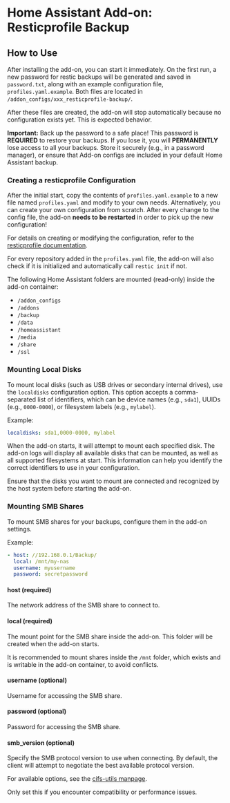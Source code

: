 # Home Assistant Add-on: Resticprofile Backup

## How to Use

After installing the add-on, you can start it immediately. On the first run, a
new password for restic backups will be generated and saved in `password.txt`,
along with an example configuration file, `profiles.yaml.example`. Both files
are located in `/addon_configs/xxx_resticprofile-backup/`.

After these files are created, the add-on will stop automatically because no
configuration exists yet. This is expected behavior.

**Important:** Back up the password to a safe place! This password is
**REQUIRED** to restore your backups. If you lose it, you will **PERMANENTLY**
lose access to all your backups. Store it securely (e.g., in a password
manager), or ensure that Add-on configs are included in your default Home
Assistant backup.

### Creating a resticprofile Configuration

After the initial start, copy the contents of `profiles.yaml.example` to a new
file named `profiles.yaml` and modify to your own needs. Alternatively, you can
create your own configuration from scratch. After every change to the config
file, the add-on **needs to be restarted** in order to pick up the new
configuration!

For details on creating or modifying the configuration, refer to the
[resticprofile documentation](https://creativeprojects.github.io/resticprofile/configuration/index.html).

For every repository added in the `profiles.yaml` file, the add-on will also
check if it is initialized and automatically call `restic init` if not.

The following Home Assistant folders are mounted (read-only) inside the add-on
container:

- `/addon_configs`
- `/addons`
- `/backup`
- `/data`
- `/homeassistant`
- `/media`
- `/share`
- `/ssl`

### Mounting Local Disks

To mount local disks (such as USB drives or secondary internal drives), use the
`localdisks` configuration option. This option accepts a comma-separated list of
identifiers, which can be device names (e.g., `sda1`), UUIDs (e.g.,
`0000-0000`), or filesystem labels (e.g., `mylabel`).

Example:

```yaml
localdisks: sda1,0000-0000, mylabel
```

When the add-on starts, it will attempt to mount each specified disk. The add-on
logs will display all available disks that can be mounted, as well as all
supported filesystems at start. This information can help you identify the
correct identifiers to use in your configuration.

Ensure that the disks you want to mount are connected and recognized by the host
system before starting the add-on.

### Mounting SMB Shares

To mount SMB shares for your backups, configure them in the add-on settings.

Example:

```yaml
- host: //192.168.0.1/Backup/
  local: /mnt/my-nas
  username: myusername
  password: secretpassword
```

#### host (required)

The network address of the SMB share to connect to.

#### local (required)

The mount point for the SMB share inside the add-on. This folder will be created
when the add-on starts.

It is recommended to mount shares inside the `/mnt` folder, which exists and is
writable in the add-on container, to avoid conflicts.

#### username (optional)

Username for accessing the SMB share.

#### password (optional)

Password for accessing the SMB share.

#### smb_version (optional)

Specify the SMB protocol version to use when connecting. By default, the client
will attempt to negotiate the best available protocol version.

For available options, see the
[cifs-utils manpage](https://manpages.debian.org/unstable/cifs-utils/mount.cifs.8.en.html#vers=arg).

Only set this if you encounter compatibility or performance issues.
